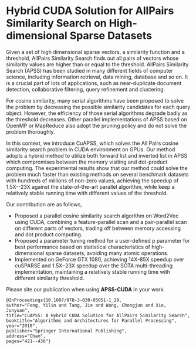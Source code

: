 # Hybrid CUDA Solution for AllPairs Similarity Search on High-dimensional Sparse Datasets 
Given a set of high dimensional sparse vectors, a similarity function and a threshold, AllPairs Similarity Search finds out all pairs of vectors whose similarity values are higher than or equal to the threshold. AllPairs Similarity Search (APSS) has been studied in many different fields of computer science, including information retrieval, data mining, database and so on. It is a crucial part of lots of applications, such as near-duplicate document detection, collaborative filtering, query refinement and clustering.

For cosine similarity, many serial algorithms have been proposed to solve the problem by decreasing the possible similarity candidates for each query object. However, the efficiency of those serial algorithms degrade badly as the threshold decreases. Other parallel implementations of APSS based on OpenMP or MapReduce also adopt the pruning policy and do not solve the problem thoroughly. 

In this context, we introduce CuAPSS, which solves the All Pairs cosine similarity search problem in CUDA environment on GPUs. Our method adopts a hybrid method to utilize both forward list and inverted list in APSS which compromises between the memory visiting and dot-product computing. The experimental results show that our method could solve the problem much faster than existing methods on several benchmark datasets with hundreds of millions of non-zero values, achieving the speedup of 1.5X--23X against the state-of-the-art parallel algorithm, while keep a relatively stable running time with different values of the threshold.

Our contribution are as follows,

- Proposed a parallel cosine similarity search algorithm on Word2Vec using CUDA, combining a feature-parallel scan and a pair-parallel scan on different parts of vectors, trading off between memory accessing and dot product computing.
- Proposed a parameter tuning method for a user-defined p parameter for best performance based on statistical characteristics of high-dimensional sparse datasets, avoiding many atomic operations.
- Implemented on GeForce GTX 1080, achieving 14X-85X speedup over cuSPARSE and 1.5X−23X speedup over the SOTA multi-threading implementation, maintaining a relatively stable running time with different similarity threshold.


Please site our publication when using **APSS-CUDA** in your work.
```
@InProceedings{10.1007/978-3-030-05051-1_29,
author="Feng, Yilin and Tang, Jie and Wang, Chongjun and Xie, Junyuan",
title="CuAPSS: A Hybrid CUDA Solution for AllPairs Similarity Search",
booktitle="Algorithms and Architectures for Parallel Processing",
year="2018",
publisher="Springer International Publishing",
address="Cham",
pages="421--436"}
```
